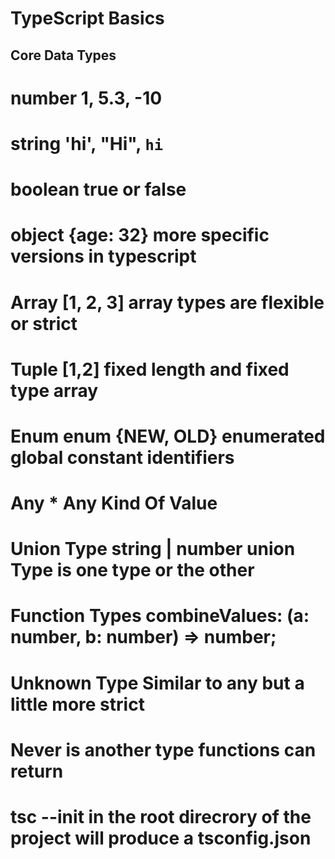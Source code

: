 # TypeScript Basics

## Core Data Types

# number 1, 5.3, -10

# string 'hi', "Hi", `hi`

# boolean true or false

# object {age: 32} more specific versions in typescript

# Array [1, 2, 3] array types are flexible or strict

# Tuple [1,2] fixed length and fixed type array

# Enum enum {NEW, OLD} enumerated global constant identifiers

# Any \* Any Kind Of Value

# Union Type string | number union Type is one type or the other

# Function Types  combineValues: (a: number, b: number) => number;

# Unknown Type Similar to any but a little more strict

# Never is another type functions can return

# tsc --init in the root direcrory of the project will produce a tsconfig.json